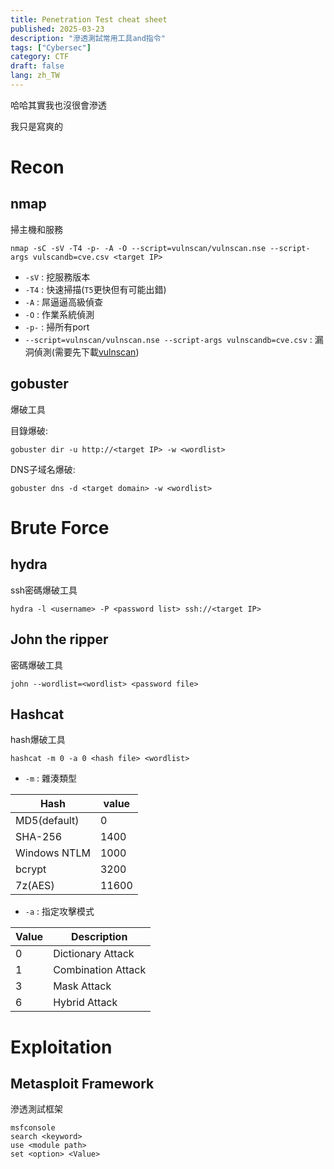 ```yaml
---
title: Penetration Test cheat sheet
published: 2025-03-23
description: "滲透測試常用工具and指令"
tags: ["Cybersec"]
category: CTF
draft: false
lang: zh_TW
---
```


哈哈其實我也沒很會滲透

我只是寫爽的

# Recon
## nmap
掃主機和服務
```
nmap -sC -sV -T4 -p- -A -O --script=vulnscan/vulnscan.nse --script-args vulscandb=cve.csv <target IP>
```
- `-sV` : 挖服務版本
- `-T4` : 快速掃描(`T5`更快但有可能出錯)
- `-A` : 屌逼逼高級偵查
- `-O` : 作業系統偵測
- `-p-` : 掃所有port
- `--script=vulnscan/vulnscan.nse --script-args vulnscandb=cve.csv` : 漏洞偵測(需要先下載[vulnscan](https://github.com/scipag/vulscan?spm=a2ty_o01.29997173.0.0.5582c921dkoQlB))
## gobuster
爆破工具

目錄爆破:
```
gobuster dir -u http://<target IP> -w <wordlist>
```

DNS子域名爆破:
```
gobuster dns -d <target domain> -w <wordlist>
```

# Brute Force
## hydra
ssh密碼爆破工具
```
hydra -l <username> -P <password list> ssh://<target IP> 
```

## John the ripper
密碼爆破工具
```
john --wordlist=<wordlist> <password file>
```

## Hashcat
hash爆破工具
```
hashcat -m 0 -a 0 <hash file> <wordlist>
```

- `-m` : 雜湊類型

| Hash         | value |
| ------------ | ----- |
| MD5(default) | 0     |
| SHA-256      | 1400  |
| Windows NTLM | 1000  |
| bcrypt       | 3200  |
| 7z(AES)      | 11600 |

- `-a` : 指定攻擊模式

| Value | Description        |
| ----- | ------------------ |
| 0     | Dictionary Attack  |
| 1     | Combination Attack |
| 3     | Mask Attack        |
| 6     | Hybrid Attack      |

# Exploitation
## Metasploit Framework
滲透測試框架
```
msfconsole
search <keyword>
use <module path>
set <option> <Value>
```